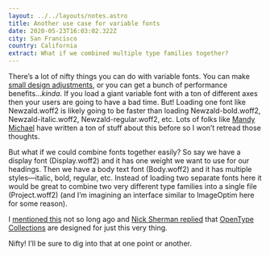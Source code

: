 ```yaml
---
layout: ../../layouts/notes.astro
title: Another use case for variable fonts
date: 2020-05-23T16:03:02.322Z
city: San Francisco
country: California
extract: What if we combined multiple type families together?
---
```


There’s a lot of nifty things you can do with variable fonts. You can make [small design adjustments](https://css-tricks.com/dark-mode-and-variable-fonts/), or you can get a bunch of performance benefits..._kinda_. If you load a giant variable font with a ton of different axes then your users are going to have a bad time. But! Loading one font like Newzald.woff2 is likely going to be faster than loading Newzald-bold.woff2, Newzald-italic.woff2, Newzald-regular.woff2, etc. Lots of folks like [Mandy Michael](https://codepen.io/collection/XqRLMb/) have written a ton of stuff about this before so I won’t retread those thoughts.

But what if we could combine fonts together easily? So say we have a display font (Display.woff2) and it has one weight we want to use for our headings. Then we have a body text font (Body.woff2) and it has multiple styles—italic, bold, regular, etc. Instead of loading two separate fonts here it would be great to combine two very different type families into a single file (Project.woff2) (and I’m imagining an interface similar to ImageOptim here for some reason).

I [mentioned this](https://twitter.com/robinrendle/status/1245066797897809921) not so long ago and [Nick Sherman replied](https://twitter.com/NickSherman/status/1245082954579263492) that [OpenType Collections](https://docs.microsoft.com/en-us/typography/opentype/spec/otff#collections) are designed for just this very thing.

Nifty! I’ll be sure to dig into that at one point or another.
